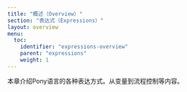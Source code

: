 ```yaml
---
title: "概述（Overview）"
section: "表达式（Expressions）"
layout: overview
menu:
  toc:
    identifier: "expressions-overview"
    parent: "expressions"
    weight: 1
---
```


<!-- This chapter covers the various expressions that make up Pony. From variables to control structures and more. -->
本章介绍Pony语言的各种表达方式。从变量到流程控制等内容。
